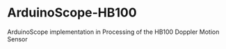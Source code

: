 ArduinoScope-HB100
==================

ArduinoScope implementation in Processing of the HB100 Doppler Motion Sensor

